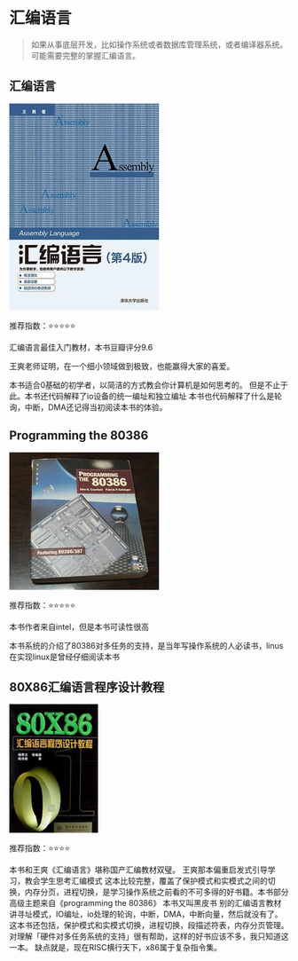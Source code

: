 # 汇编语言
> 如果从事底层开发，比如操作系统或者数据库管理系统，或者编译器系统。可能需要完整的掌握汇编语言。

## 汇编语言
![汇编语言](./0.汇编语言.jpg)

推荐指数：⭐️⭐️⭐️⭐️⭐️

汇编语言最佳入门教材，本书豆瓣评分9.6

王爽老师证明，在一个细小领域做到极致，也能赢得大家的喜爱。

本书适合0基础的初学者，以简洁的方式教会你计算机是如何思考的。 但是不止于此。本书还代码解释了io设备的统一编址和独立编址 本书也代码解释了什么是轮询，中断，DMA还记得当初阅读本书的体验。

## Programming the 80386
![Programming the 80386](./1.programming-the-80386.jpg)

推荐指数：⭐️⭐️⭐️⭐️⭐️

本书作者来自intel，但是本书可读性很高

本书系统的介绍了80386对多任务的支持，是当年写操作系统的人必读书，linus在实现linux是曾经仔细阅读本书


## 80X86汇编语言程序设计教程
![80X86汇编语言程序设计教程](./2.80X86汇编语言程序设计教程.jpg)

推荐指数：⭐️⭐️⭐️⭐️

本书和王爽《汇编语言》堪称国产汇编教材双璧。 王爽那本偏重启发式引导学习，教会学生思考汇编模式 这本比较完整，覆盖了保护模式和实模式之间的切换，内存分页，进程切换，是学习操作系统之前看的不可多得的好书籍。本书部分高级主题来自《programming the 80386》 本书又叫黑皮书 别的汇编语言教材讲寻址模式，IO编址，io处理的轮询，中断，DMA，中断向量，然后就没有了。 这本书还包括，保护模式和实模式切换，进程切换，段描述符表，内存分页管理。 对理解「硬件对多任务系统的支持」很有帮助，这样的好书应该不多，我只知道这一本。 缺点就是，现在RISC横行天下，x86属于复杂指令集。
